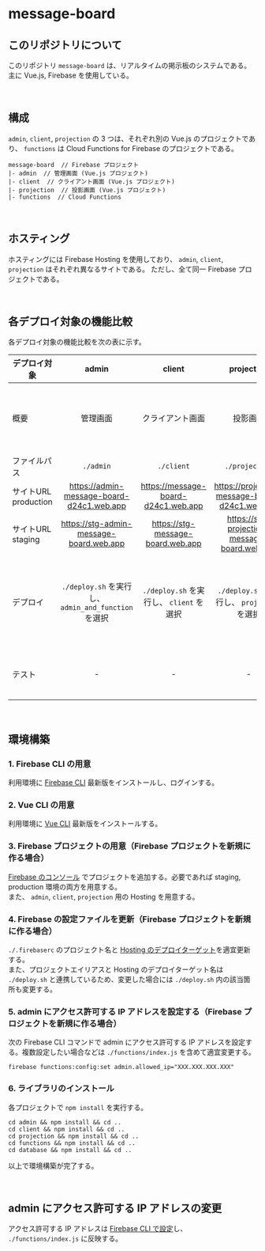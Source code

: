 # message-board

## このリポジトリについて
このリポジトリ `message-board` は、リアルタイムの掲示板のシステムである。
主に Vue.js, Firebase を使用している。

<br>

## 構成
`admin`, `client`, `projection` の 3 つは、それぞれ別の Vue.js のプロジェクトであり、 `functions` は Cloud Functions for Firebase のプロジェクトである。
```
message-board  // Firebase プロジェクト
|- admin  // 管理画面 (Vue.js プロジェクト)
|- client  // クライアント画面 (Vue.js プロジェクト)
|- projection  // 投影画面 (Vue.js プロジェクト)
|- functions  // Cloud Functions
```

<br>

## ホスティング
ホスティングには Firebase Hosting を使用しており、 `admin`, `client`, `projection` はそれぞれ異なるサイトである。
ただし、全て同一 Firebase プロジェクトである。

<br>

## 各デプロイ対象の機能比較
各デプロイ対象の機能比較を次の表に示す。

|デプロイ対象|admin|client|projection|functions|database|
|-|:-:|:-:|:-:|:-:|:-:|
|概要|管理画面|クライアント画面|投影画面|Cloud Functions|Realtime Database のセキュリティールールとそのテスト|
|ファイルパス|`./admin`|`./client`|`./projection`|`./functions`|`./database`|
|サイトURL production|https://admin-message-board-d24c1.web.app|https://message-board-d24c1.web.app|https://projection-message-board-d24c1.web.app|-|-|
|サイトURL staging|https://stg-admin-message-board.web.app|https://stg-message-board.web.app|https://stg-projection-message-board.web.app|-|-|
|デプロイ|`./deploy.sh` を実行し、 `admin_and_function` を選択|`./deploy.sh` を実行し、 `client` を選択|`./deploy.sh` を実行し、 `projection` を選択|現状は admin に依存|`./deploy.sh` を実行し、 `database` を選択<br>または、コンソールで直接書き込み|
|テスト|-|-|-|-|`cd ./database && npm run test` を実行する|

<br>

## 環境構築

### 1. Firebase CLI の用意
利用環境に [Firebase CLI](https://firebase.google.com/docs/cli) 最新版をインストールし、ログインする。

### 2. Vue CLI の用意
利用環境に [Vue CLI](https://cli.vuejs.org/guide/installation.html) 最新版をインストールする。

### 3. Firebase プロジェクトの用意（Firebase プロジェクトを新規に作る場合）
[Firebase のコンソール](https://console.firebase.google.com/u/0/) でプロジェクトを追加する。必要であれば staging, production 環境の両方を用意する。  
また、 `admin`, `client`, `projection` 用の Hosting を用意する。

### 4. Firebase の設定ファイルを更新（Firebase プロジェクトを新規に作る場合）
`./.firebaserc` のプロジェクト名と [Hosting のデプロイターゲット](https://firebase.google.com/docs/cli/targets)を適宜更新する。  
また、プロジェクトエイリアスと Hosting のデプロイターゲット名は `./deploy.sh` と連携しているため、変更した場合には `./deploy.sh` 内の該当箇所も変更する。

### 5. admin にアクセス許可する IP アドレスを設定する（Firebase プロジェクトを新規に作る場合）
次の Firebase CLI コマンドで admin にアクセス許可する IP アドレスを設定する。複数設定したい場合などは `./functions/index.js` を含めて適宜変更する。
```
firebase functions:config:set admin.allowed_ip="XXX.XXX.XXX.XXX"
```

### 6. ライブラリのインストール
各プロジェクトで `npm install` を実行する。
```
cd admin && npm install && cd ..
cd client && npm install && cd ..
cd projection && npm install && cd ..
cd functions && npm install && cd ..
cd database && npm install && cd ..
```

以上で環境構築が完了する。

<br>

## admin にアクセス許可する IP アドレスの変更
アクセス許可する IP アドレスは [Firebase CLI で設定](https://firebase.google.com/docs/functions/config-env)し、 `./functions/index.js` に反映する。

<br>

